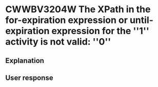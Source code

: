 # CWWBV3204W The XPath in the for-expiration expression or until-expiration expression for the ''1'' activity is not valid: ''0''

## Explanation

## User response